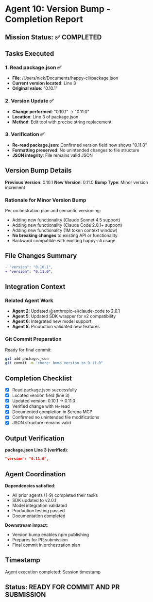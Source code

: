 # Agent 10: Version Bump - Completion Report

## Mission Status: ✅ COMPLETED

## Tasks Executed

### 1. Read package.json ✅
- **File**: /Users/nick/Documents/happy-cli/package.json
- **Current version located**: Line 3
- **Original value**: "0.10.1"

### 2. Version Update ✅
- **Change performed**: "0.10.1" → "0.11.0"
- **Location**: Line 3 of package.json
- **Method**: Edit tool with precise string replacement

### 3. Verification ✅
- **Re-read package.json**: Confirmed version field now shows "0.11.0"
- **Formatting preserved**: No unintended changes to file structure
- **JSON integrity**: File remains valid JSON

## Version Bump Details

**Previous Version**: 0.10.1
**New Version**: 0.11.0
**Bump Type**: Minor version increment

### Rationale for Minor Version Bump
Per orchestration plan and semantic versioning:
- Adding new functionality (Claude Sonnet 4.5 support)
- Adding new functionality (Claude Code 2.0.1+ support)
- Adding new functionality (1M token context window)
- **No breaking changes** to existing API or functionality
- Backward compatible with existing happy-cli usage

## File Changes Summary

```diff
- "version": "0.10.1",
+ "version": "0.11.0",
```

## Integration Context

### Related Agent Work
- **Agent 2**: Updated @anthropic-ai/claude-code to 2.0.1
- **Agent 5**: Updated SDK wrapper for v2 compatibility
- **Agent 6**: Integrated new model support
- **Agent 8**: Production validated new features

### Git Commit Preparation
Ready for final commit:
```bash
git add package.json
git commit -m "chore: bump version to 0.11.0"
```

## Completion Checklist

- [x] Read package.json successfully
- [x] Located version field (line 3)
- [x] Updated version: 0.10.1 → 0.11.0
- [x] Verified change with re-read
- [x] Documented completion in Serena MCP
- [x] Confirmed no unintended file modifications
- [x] JSON structure remains valid

## Output Verification

**package.json Line 3 (verified)**:
```json
"version": "0.11.0",
```

## Agent Coordination

**Dependencies satisfied**:
- All prior agents (1-9) completed their tasks
- SDK updated to v2.0.1
- Model integration validated
- Production testing passed
- Documentation completed

**Downstream impact**:
- Version bump enables npm publishing
- Prepares for PR submission
- Final commit in orchestration plan

## Timestamp
Agent execution completed: Session timestamp

## Status: READY FOR COMMIT AND PR SUBMISSION
